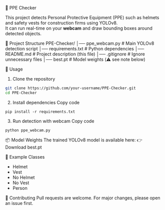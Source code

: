 🦺 PPE Checker

This project detects Personal Protective Equipment (PPE) such as helmets and safety vests for construction firms using YOLOv8.  
It can run real-time on your **webcam** and draw bounding boxes around detected objects.
 

📂 Project Structure
PPE-Checker/
│── ppe_webcam.py # Main YOLOv8 detection script
│── requirements.txt # Python dependencies
│── README.md # Project description (this file)
│── .gitignore # Ignore unnecessary files
│── best.pt # Model weights (⚠️ see note below)
 

🚀 Usage

1. Clone the repository
```bash
git clone https://github.com/your-username/PPE-Checker.git
cd PPE-Checker
```

2. Install dependencies
Copy code
```
pip install -r requirements.txt
```
3. Run detection with webcam
Copy code
```
python ppe_webcam.py
```

📦 Model Weights
The trained YOLOv8 model is available here:
👉 Download best.pt


📌 Example Classes
- Helmet
- Vest
- No Helmet
- No Vest
- Person

🤝 Contributing
Pull requests are welcome. For major changes, please open an issue first.
